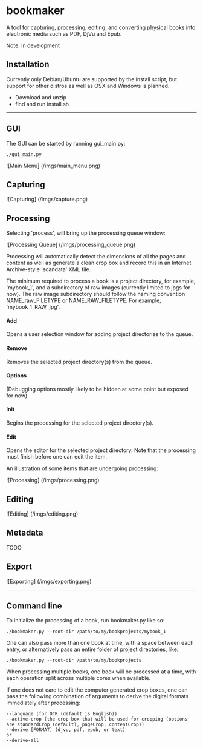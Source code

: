 bookmaker
=========
A tool for capturing, processing, editing, and converting physical books into electronic media such as PDF, DjVu and Epub.


Note: In development


Installation
------------

Currently only Debian/Ubuntu are supported by the install script, but support for other distros as well as OSX and Windows is planned.

- Download and unzip
- find and run install.sh


---
GUI
---

The GUI can be started by running gui_main.py:

    ./gui_main.py

![Main Menu] (/imgs/main_menu.png)    


<h2>Capturing</h2>

![Capturing] (/imgs/capture.png)


<h2>Processing</h2>

Selecting 'process', will bring up the processing queue window:

![Processing Queue] (/imgs/processing_queue.png)


Processing will automatically detect the dimensions of all the pages and content as well as generate a clean crop box and record this in an Internet Archive-style 'scandata' XML file.

The minimum required to process a book is a project directory, for example, 'mybook_1', and a subdirectory of raw images (currently limited to jpgs for now). The raw image subdirectory should follow the naming convention NAME_raw_FILETYPE or NAME_RAW_FILETYPE. For example, 'mybook_1_RAW_jpg'.


<h4>Add</h4>
Opens a user selection window for adding project directories to the queue.

<h4>Remove</h4>
Removes the selected project directory(s) from the queue.

<h4>Options</h4>
(Debugging options mostly likely to be hidden at some point but exposed for now)

<h4>Init</h4>
Begins the processing for the selected project directory(s).

<h4>Edit</h4>
Opens the editor for the selected project directory. Note that the processing must finish before one can edit the item. 


An illustration of some items that are undergoing processing:

![Processing] (/imgs/processing.png)


<h2>Editing</h2>
 
![Editing] (/imgs/editing.png)


<h2>Metadata</h2>
TODO


<h2>Export</h2>

![Exporting] (/imgs/exporting.png)


----
Command line
----

To initialize the processing of a book, run bookmaker.py like so:

    ./bookmaker.py --root-dir /path/to/my/bookprojects/mybook_1

One can also pass more than one book at time, with a space between each entry, or alternatively pass an entire folder of project directories, like:

    ./bookmaker.py --root-dir /path/to/my/bookprojects

When processing multiple books, one book will be processed at a time, with each operation split across multiple cores when available. 

If one does not care to edit the computer generated crop boxes, one can pass the following combination of arguments to derive the digital formats immediately after processing:

    --language (for OCR (default is English))
    --active-crop (the crop box that will be used for cropping (options are standardCrop (default), pageCrop, contentCrop))
    --derive [FORMAT] (djvu, pdf, epub, or text)
    or
    --derive-all
